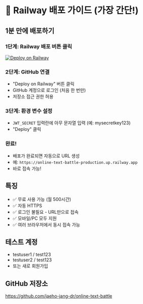 # 🚂 Railway 배포 가이드 (가장 간단!)

## 1분 만에 배포하기

### 1단계: Railway 배포 버튼 클릭
[![Deploy on Railway](https://railway.app/button.svg)](https://railway.app/new/template/deploy?template=https://github.com/jaeho-jang-dr/online-text-battle)

### 2단계: GitHub 연결
- "Deploy on Railway" 버튼 클릭
- GitHub 계정으로 로그인 (처음 한 번만)
- 저장소 접근 권한 허용

### 3단계: 환경 변수 설정
- `JWT_SECRET` 입력란에 아무 문자열 입력 (예: mysecretkey123)
- "Deploy" 클릭

### 완료!
- 배포가 완료되면 자동으로 URL 생성
- 예: `https://online-text-battle-production.up.railway.app`
- 바로 접속 가능!

## 특징
- ✅ 무료 사용 가능 (월 500시간)
- ✅ 자동 HTTPS
- ✅ 로그인 불필요 - URL만으로 접속
- ✅ 모바일/PC 모두 지원
- ✅ 여러 브라우저에서 동시 접속 가능

## 테스트 계정
- testuser1 / test123
- testuser2 / test123
- 또는 새로 회원가입

## GitHub 저장소
https://github.com/jaeho-jang-dr/online-text-battle
